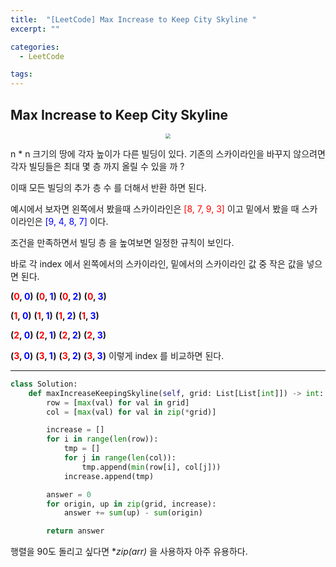 ```yaml
---
title:  "[LeetCode] Max Increase to Keep City Skyline "
excerpt: ""

categories:
  - LeetCode

tags:
---
```


## Max Increase to Keep City Skyline

<center><img src="https://nam-ki-bok.github.io/assets/images/leetcode/skyline1.png" style="zoom:50%;" /></center>

n * n 크기의 땅에 각자 높이가 다른 빌딩이 있다. 기존의 스카이라인을 바꾸지 않으려면 각자 빌딩들은 최대 몇 층 까지 올릴 수 있을 까 ?

이때 모든 빌딩의 추가 층 수 를 더해서 반환 하면 된다.

예시에서 보자면 왼쪽에서 봤을때 스카이라인은 <font style="color:red">[8, 7, 9, 3]</font> 이고 밑에서 봤을 때 스카이라인은 <font style="color:blue">[9, 4, 8, 7]</font> 이다.

조건을 만족하면서 빌딩 층 을 높여보면 일정한 규칙이 보인다.

바로 각 index 에서 왼쪽에서의 스카이라인, 밑에서의 스카이라인 값 중 작은 값을 넣으면 된다.

**(<font style="color:red">0</font>, <font style="color:blue">0</font>)** **(<font style="color:red">0</font>, <font style="color:blue">1</font>)** **(<font style="color:red">0</font>, <font style="color:blue">2</font>)** **(<font style="color:red">0</font>, <font style="color:blue">3</font>)**

**(<font style="color:red">1</font>, <font style="color:blue">0</font>)** **(<font style="color:red">1</font>, <font style="color:blue">1</font>)** **(<font style="color:red">1</font>, <font style="color:blue">2</font>)** **(<font style="color:red">1</font>, <font style="color:blue">3</font>)**

**(<font style="color:red">2</font>, <font style="color:blue">0</font>)** **(<font style="color:red">2</font>, <font style="color:blue">1</font>)** **(<font style="color:red">2</font>, <font style="color:blue">2</font>)** **(<font style="color:red">2</font>, <font style="color:blue">3</font>)**

**(<font style="color:red">3</font>, <font style="color:blue">0</font>)** **(<font style="color:red">3</font>, <font style="color:blue">1</font>)** **(<font style="color:red">3</font>, <font style="color:blue">2</font>)** **(<font style="color:red">3</font>, <font style="color:blue">3</font>)** 이렇게 index 를 비교하면 된다.

---

```python
class Solution:
	def maxIncreaseKeepingSkyline(self, grid: List[List[int]]) -> int:
		row = [max(val) for val in grid]
		col = [max(val) for val in zip(*grid)]

		increase = []
		for i in range(len(row)):
			tmp = []
			for j in range(len(col)):
				tmp.append(min(row[i], col[j]))
			increase.append(tmp)

		answer = 0
		for origin, up in zip(grid, increase):
			answer += sum(up) - sum(origin)

		return answer
```

행렬을 90도 돌리고 싶다면 **zip(*arr)** 을 사용하자 아주 유용하다.